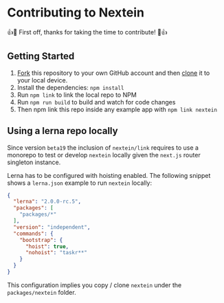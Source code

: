 # Contributing to Nextein

:+1::tada: First off, thanks for taking the time to contribute! :tada::+1:

## Getting Started

1. [Fork](https://help.github.com/articles/fork-a-repo/) this repository to your own GitHub account and then [clone](https://help.github.com/articles/cloning-a-repository/) it to your local device.
2. Install the dependencies: `npm install`
3. Run `npm link` to link the local repo to NPM
4. Run `npm run build` to build and watch for code changes
5. Then npm link this repo inside any example app with `npm link nextein`


## Using a lerna repo locally

Since version `beta19` the inclusion of `nextein/link` requires to use a monorepo to test or develop `nextein` locally given the `next.js` router singleton instance.

Lerna has to be configured with hoisting enabled. The following snippet shows a `lerna.json` example to run `nextein` locally:

```json
{
  "lerna": "2.0.0-rc.5",
  "packages": [
    "packages/*"
  ],
  "version": "independent",
  "commands": {
    "bootstrap": {
      "hoist": true,
      "nohoist": "taskr**"
    }
  }
}

```

This configuration implies you copy / clone `nextein` under the `packages/nextein` folder.